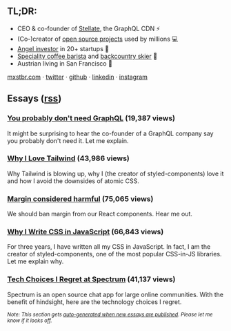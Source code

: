 ## TL;DR:

- CEO & co-founder of [Stellate](https://stellate.co/), the GraphQL CDN ⚡
- (Co-)creator of [open source projects](https://mxstbr.com/oss) used by millions 💻
- [Angel investor](https://mxstbr.com/investments) in 20+ startups 🚀
- [Speciality coffee barista](https://github.com/mxstbr/ama/issues/46) and [backcountry skier](https://www.youtube.com/watch?v=19kDOIwzTfE) 🎿
- Austrian living in San Francisco 🌁

[mxstbr.com](https://mxstbr.com) · [twitter](https://twitter.com/mxstbr) · [github](https://github.com/mxstbr) · [linkedin](https://linkedin.com/in/mxstbr) · [instagram](https://instagram.com/mxstbr)

## Essays ([rss](https://mxstbr.com/rss))

<!-- essay-marker -->

### [You probably don't need GraphQL](https://mxstbr.com/thoughts/graphql) (19,387 views)

It might be surprising to hear the co-founder of a GraphQL company say you probably don't need it. Let me explain.

### [Why I Love Tailwind](https://mxstbr.com/thoughts/tailwind) (43,986 views)

Why Tailwind is blowing up, why I (the creator of styled-components) love it and how I avoid the downsides of atomic CSS.

### [Margin considered harmful](https://mxstbr.com/thoughts/margin) (75,065 views)

We should ban margin from our React components. Hear me out.

### [Why I Write CSS in JavaScript](https://mxstbr.com/thoughts/css-in-js) (66,843 views)

For three years, I have written all my CSS in JavaScript. In fact, I am the creator of styled-components, one of the most popular CSS-in-JS libraries. Let me explain why.

### [Tech Choices I Regret at Spectrum](https://mxstbr.com/thoughts/tech-choice-regrets-at-spectrum) (41,137 views)

Spectrum is an open source chat app for large online communities. With the benefit of hindsight, here are the technology choices I regret.

<!-- /essay-marker -->

<sub>*Note: This section gets [auto-generated when new essays are published](https://github.com/mxstbr/mxstbr.com/blob/master/sync-essays-to-github.ts). Please let me know if it looks off.*</sub>
